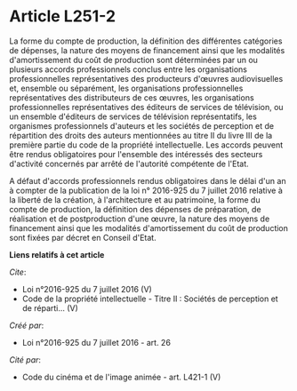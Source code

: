 # Article L251-2

La forme du compte de production, la définition des différentes catégories de dépenses, la nature des moyens de financement
ainsi que les modalités d'amortissement du coût de production sont déterminées par un ou plusieurs accords professionnels
conclus entre les organisations professionnelles représentatives des producteurs d'œuvres audiovisuelles et, ensemble ou
séparément, les organisations professionnelles représentatives des distributeurs de ces œuvres, les organisations
professionnelles représentatives des éditeurs de services de télévision, ou un ensemble d'éditeurs de services de télévision
représentatifs, les organismes professionnels d'auteurs et les sociétés de perception et de répartition des droits des
auteurs mentionnées au titre II du livre III de la première partie du code de la propriété intellectuelle. Les accords
peuvent être rendus obligatoires pour l'ensemble des intéressés des secteurs d'activité concernés par arrêté de l'autorité
compétente de l'Etat. 

A défaut d'accords professionnels rendus obligatoires dans le délai d'un an à compter de la publication de la loi n° 2016-925
du 7 juillet 2016 relative à la liberté de la création, à l'architecture et au patrimoine, la forme du compte de production,
la définition des dépenses de préparation, de réalisation et de postproduction d'une œuvre, la nature des moyens de
financement ainsi que les modalités d'amortissement du coût de production sont fixées par décret en Conseil d'Etat.

**Liens relatifs à cet article**

_Cite_:

  - Loi n°2016-925 du 7 juillet 2016 (V)
  - Code de la propriété intellectuelle -  Titre II : Sociétés de perception et de réparti... (V)

_Créé par_:

  - Loi n°2016-925 du 7 juillet 2016 - art. 26

_Cité par_:

  - Code du cinéma et de l'image animée - art. L421-1 (V)
